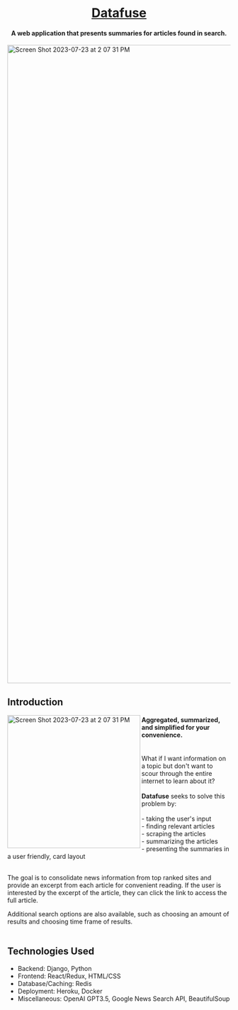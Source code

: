 <h1 align="center">
  <a href="https://data-fuse-49830b771641.herokuapp.com/" target="_blank">Datafuse</a>
  <br>
</h1>
<h4 align="center">A web application that presents summaries for articles found in search.</h4>

<img width="1440" alt="Screen Shot 2023-07-23 at 2 07 31 PM" src="https://github.com/talhasifkhan/Datafuse/assets/32559143/386e3013-977f-4f34-9f12-e727b1786ec0">

## Introduction
<img align="left" width="300" alt="Screen Shot 2023-07-23 at 2 07 31 PM" 
src="https://github.com/talhasifkhan/Datafuse/assets/32559143/2a1023cc-e42a-4152-9516-9dd1d9a3b1f3">
<h4>Aggregated, summarized, and simplified for your convenience.</h4>
<br>
What if I want information on a topic but don't want to scour through the entire internet to learn about it? 
<br></br>
<b>Datafuse</b> seeks to solve this problem by:<br></br>
-  taking the user's input<br>
-  finding relevant articles<br>
-  scraping the articles<br>
-  summarizing the articles<br>
-  presenting the summaries in a user friendly, card layout<br><br>

The goal is to consolidate news information from top ranked sites and provide an excerpt from each article for convenient reading. If the user is interested by the excerpt of the article, they can click the link to access the full article. 

Additional search options are also available, such as choosing an amount of results and choosing time frame of results.
<br><br>
## Technologies Used
- Backend: Django, Python
- Frontend: React/Redux, HTML/CSS
- Database/Caching: Redis
- Deployment: Heroku, Docker
- Miscellaneous: OpenAI GPT3.5, Google News Search API, BeautifulSoup 
